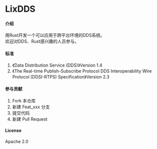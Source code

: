 # LixDDS

#### 介绍
用Rust开发一个可以应用于跨平台环境的DDS系统。  
欢迎对DDS、Rust感兴趣的人员参与。

#### 标准
1. 《Data Distribution Service (DDS)》Version 1.4  
2. 《The Real-time Publish-Subscribe Protocol DDS Interoperability Wire Protocol (DDSI-RTPS) Specification》Version 2.3

#### 参与贡献

1.  Fork 本仓库
2.  新建 Feat_xxx 分支
3.  提交代码
4.  新建 Pull Request


#### License
Apache 2.0
